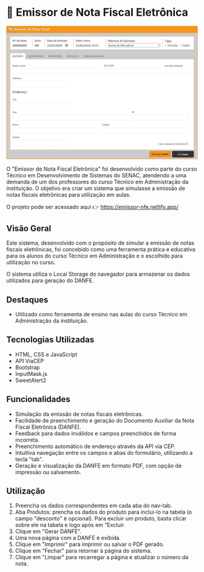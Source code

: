 # 📄 Emissor de Nota Fiscal Eletrônica

![Screenshot](https://github.com/camilafbc/js-emissor-nota-fiscal-eletronica/blob/main/to-readme.jpg?raw=true)

O "Emissor de Nota Fiscal Eletrônica" foi desenvolvido como parte do curso Técnico em Desenvolvimento de Sistemas do SENAC, atendendo a uma demanda de um dos professores do curso Técnico em Administração da instituição. O objetivo era criar um sistema que simulasse a emissão de notas fiscais eletrônicas para utilização em aulas.

O projeto pode ser acessado aqui 👉 https://emissor-nfe.netlify.app/

## Visão Geral

Este sistema, desenvolvido com o propósito de simular a emissão de notas fiscais eletrônicas, foi concebido como uma ferramenta prática e educativa para os alunos do curso Técnico em Administração e o escolhido para utilização no curso.

O sistema utiliza o Local Storage do navegador para armazenar os dados utilizados para geração do DANFE.

## Destaques

- Utilizado como ferramenta de ensino nas aulas do curso Técnico em Administração da instituição.

## Tecnologias Utilizadas
  * HTML, CSS e JavaScript
  * API ViaCEP
  * Bootstrap
  * InputMask.js
  * SweetAlert2

## Funcionalidades

  * Simulação da emissão de notas fiscais eletrônicas.
  * Facilidade de preenchimento e geração do Documento Auxiliar da Nota Fiscal Eletrônica (DANFE).
  * Feedback para dados inválidos e campos preenchidos de forma incorreta.
  * Preenchimento automático de endereço através da API via CEP.
  * Intuitiva navegação entre os campos e abas do formulário, utilizando a tecla "tab".
  * Geração e visualização da DANFE em formato PDF, com opção de impressão ou salvamento.

## Utilização

1. Preencha os dados correspondentes em cada aba do nav-tab.
2. Aba Produtos: prencha os dados do produto para inclui-lo na tabela (o campo "desconto" é opcional). Para excluir um produto, basta clicar sobre ele na tabela e logo após em "Excluir.
3. Clique em "Gerar DANFE".
4. Uma nova página com a DANFE é exibida.
5. Clique em "Imprimir" para imprimir ou salvar o PDF gerado.
6. Clique em "Fechar" para retornar à página do sistema.
7. Clique em "Limpar" para recarregar a página e atualizar o número da nota.


